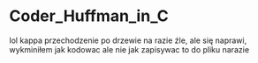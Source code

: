 # Coder_Huffman_in_C
lol
kappa
przechodzenie po drzewie na razie źle, ale się naprawi,
wykminiłem jak kodowac
ale nie jak zapisywac to do pliku narazie
